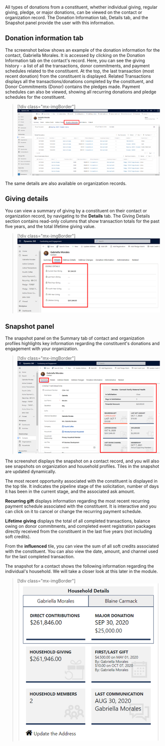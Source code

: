 All types of donations from a constituent, whether individual giving, regular giving, pledge, or major donations, can be viewed on the contact or organization record. The Donation Information tab, Details tab, and the Snapshot panel provide the user with this information.

## Donation information tab

The screenshot below shows an example of the donation information for the contact, Gabriella Morales. It is accessed by clicking on the Donation Information tab on the contact's record. Here, you can see the giving history - a list of all the transactions, donor commitments, and payment schedules related to the constituent. At the top, the last transaction (most recent donation) from the constituent is displayed. Related Transactions displays all the transactions/donations completed by the constituent, and Donor Commitments (Donor) contains the pledges made. Payment schedules can also be viewed, showing all recurring donations and pledge schedules for the constituent.

> [!div class="mx-imgBorder"]
> [![Screenshot of donation information for contact.](../media/donation-information.png)](../media/donation-information.png#lightbox)

The same details are also available on organization records.

## Giving details

You can view a summary of giving by a constituent on their contact or organization record, by navigating to the **Details** tab. The Giving Details section contains read-only columns that show transaction totals for the past five years, and the total lifetime giving value.

> [!div class="mx-imgBorder"]
> [![Screenshot of the giving details.](../media/giving-details.png)](../media/giving-details.png#lightbox)

## Snapshot panel

The snapshot panel on the Summary tab of contact and organization profiles highlights key information regarding the constituent's donations and engagement with your organization.

> [!div class="mx-imgBorder"]
> [![Screenshot of the snapshot panel on the summary tab.](../media/snapshot-panel.png)](../media/snapshot-panel.png#lightbox)

The screenshot displays the snapshot on a contact record, and you will also see snapshots on organization and household profiles. Tiles in the snapshot are updated dynamically.

The most recent opportunity associated with the constituent is displayed in the top tile. It indicates the pipeline stage of the solicitation, number of days it has been in the current stage, and the associated ask amount.

**Recurring gift** displays information regarding the most recent recurring payment schedule associated with the constituent. It is interactive and you can click on it to cancel or change the recurring payment schedule.

**Lifetime giving** displays the total of all completed transactions, balance owing on donor commitments, and completed event registration packages directly received from the constituent in the last five years (not including soft credits).

From the **influenced** tile, you can view the sum of all soft credits associated with the constituent. You can also view the date, amount, and channel used for the last completed transaction.

The snapshot for a contact shows the following information regarding the individual's household. We will take a closer look at this later in the module.

> [!div class="mx-imgBorder"]
> [![Screenshot of household details information.](../media/household-details.png)](../media/household-details.png#lightbox)
